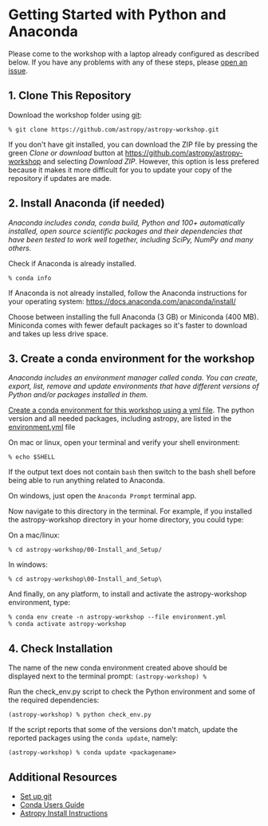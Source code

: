 # Getting Started with Python and Anaconda

Please come to the workshop with a laptop already configured as described below.
If you have any problems with any of these steps, please [open an issue](https://github.com/astropy/astropy-workshop/issues).

## 1. Clone This Repository

Download the workshop folder using [git](https://help.github.com/articles/set-up-git/):

    % git clone https://github.com/astropy/astropy-workshop.git

If you don't have git installed, you can download the ZIP file by pressing the green *Clone or download* button at https://github.com/astropy/astropy-workshop and selecting *Download ZIP*.  However, this option is less prefered because it makes it more difficult for you to update your copy of the repository if updates are made.

## 2. Install Anaconda (if needed)

*Anaconda includes conda, conda build, Python and 100+ automatically installed, open source scientific packages and their dependencies that have been tested to work well together, including SciPy, NumPy and many others.*

Check if Anaconda is already installed.
    
    % conda info

If Anaconda is not already installed, follow the Anaconda instructions for your operating system: 
https://docs.anaconda.com/anaconda/install/
   
Choose between installing the full Anaconda (3 GB) or  Miniconda (400 MB).
Miniconda comes with fewer default packages so it's faster to download and takes up less drive space. 

## 3. Create a conda environment for the workshop
*Anaconda includes an environment manager called conda.  You can create, export, list, remove and update environments that have different versions of Python and/or packages installed in them.* 

[Create a conda environment for this workshop using a yml file](https://conda.io/docs/user-guide/tasks/manage-environments.html#creating-an-environment-from-an-environment-yml-file). 
The python version and all needed packages, including astropy, are listed in the [environment.yml](https://github.com/astropy/astropy-workshop/blob/master/00-Install_and_Setup/environment.yml) file

On mac or linux, open your terminal and verify your shell environment: 

    % echo $SHELL 
    
If the output text does not contain `bash` then switch to the bash shell before being able to run anything related to Anaconda.

On windows, just open the `Anaconda Prompt` terminal app.

Now navigate to this directory in the terminal.  For example, if you installed the astropy-workshop directory in your home directory, you could type:

On a mac/linux:

    % cd astropy-workshop/00-Install_and_Setup/  

In windows:

    % cd astropy-workshop\00-Install_and_Setup\

And finally, on any platform, to install and activate the astropy-workshop environment, type:

    % conda env create -n astropy-workshop --file environment.yml
    % conda activate astropy-workshop

## 4. Check Installation

The name of the new conda environment created above should be displayed next to the terminal prompt: `(astropy-workshop) % `

Run the check_env.py script to check the Python environment and some of the required dependencies:

    (astropy-workshop) % python check_env.py

If the script reports that some of the versions don't match, update the reported packages using the ``conda update``, namely:

    (astropy-workshop) % conda update <packagename>
    
## Additional Resources
- [Set up git](https://help.github.com/articles/set-up-git/)
- [Conda Users Guide](https://conda.io/docs/user-guide/index.html)
- [Astropy Install Instructions](http://docs.astropy.org/en/stable/install.html)
